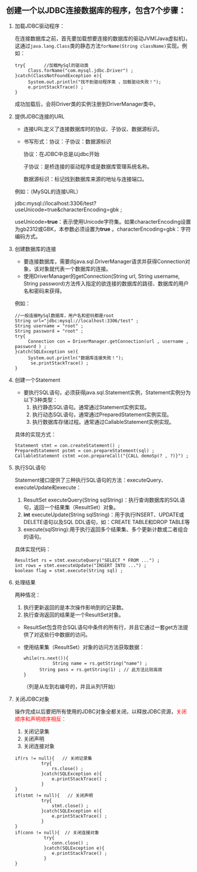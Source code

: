 ## 创建一个以JDBC连接数据库的程序，包含7个步骤：

1. 加载JDBC驱动程序：

   在连接数据库之前，首先要加载想要连接的数据库的驱动JVM(Java虚拟机)，这通过`java.lang.Class`类的静态方法`forName(String className)`实现。例如：

   ```
   try{       //加载MySql的驱动类      
        Class.forName("com.mysql.jdbc.Driver") ;      
   }catch(ClassNotFoundException e){      
        System.out.println("找不到驱动程序类 ，加载驱动失败！");      
        e.printStackTrace() ;      
   }
   ```

   成功加载后，会将Driver类的实例注册到DriverManager类中。

2. 提供JDBC连接的URL

   * 连接URL定义了连接数据库时的协议、子协议、数据源标识。

   * 书写形式：协议：子协议：数据源标识

     协议：在JDBC中总是以jdbc开始

     子协议：是桥连接的驱动程序或是数据库管理系统名称。

     数据源标识：标记找到数据库来源的地址与连接端口。

   例如：（MySQL的连接URL）

   jdbc:mysql://localhost:3306/test?useUnicode=true&characterEncoding=gbk ;  

   useUnicode=**true**：表示使用Unicode字符集。如果characterEncoding设置为gb2312或GBK，本参数必须设置为**true** 。characterEncoding=gbk：字符编码方式。

3. 创建数据库的连接

   * 要连接数据库，需要向java.sql.DriverManager请求并获得Connection对象，该对象就代表一个数据库的连接。
   * 使用DriverManager的getConnection(String url, String username, String password)方法传入指定的欲连接的数据库的路径、数据库的用户名和密码来获得。

   例如：

   ```
   //一般连接MySql数据库，用户名和密码都是root
   String url="jdbc:mysql://localhost:3306/test" ;        
   String username = "root" ;       
   String password = "root" ;       
   try{      
        Connection con = DriverManager.getConnection(url , username , password ) ;       
   }catch(SQLException se){ 
        System.out.println("数据库连接失败！");
         se.printStackTrace() ;       
   }   
   ```

4. 创建一个Statement

   * 要执行SQL语句，必须获得java.sql.Statement实例，Statement实例分为以下3种类型：
     1. 执行静态SQL语句。通常通过Statement实例实现。	
     2. 执行动态SQL语句，通常通过PreparedStatement实例实现。
     3. 执行数据库存储过程。通常通过CallableStatement实例实现。

   具体的实现方式：

   ```
   Statement stmt = con.createStatement() ;         
   PreparedStatement pstmt = con.prepareStatement(sql) ;         
   CallableStatement cstmt =con.prepareCall("{CALL demoSp(? , ?)}") ;  
   ```

5. 执行SQL语句

   Statement接口提供了三种执行SQL语句的方法：executeQuery、executeUpdate和execute：

   1. ResultSet executeQuery(String sqlString)：执行查询数据库的SQL语句，返回一个结果集（ResultSet）对象。
   2. **int** executeUpdate(String sqlString)：用于执行INSERT、UPDATE或DELETE语句以及SQL DDL语句，如：CREATE TABLE和DROP TABLE等
   3. execute(sqlString):用于执行返回多个结果集、多个更新计数或二者组合的语句。

   具体实现代码：

   ```
   ResultSet rs = stmt.executeQuery("SELECT * FROM ...") ;      
   int rows = stmt.executeUpdate("INSERT INTO ...") ;      
   boolean flag = stmt.execute(String sql) ;  
   ```

6. 处理结果

   两种情况：

   1. 执行更新返回的是本次操作影响到的记录数。
   2. 执行查询返回的结果是一个ResultSet对象。

   * ResultSet包含符合SQL语句中条件的所有行，并且它通过一套get方法提供了对这些行中数据的访问。

   * 使用结果集（ResultSet）对象的访问方法获取数据：  

     ```
     while(rs.next()){
                String name = rs.getString("name") ;
           String pass = rs.getString(1) ; // 此方法比较高效       
     }
     ```

     （列是从左到右编号的，并且从列1开始）

7. 关闭JDBC对象

   操作完成以后要把所有使用的JDBC对象全都关闭，以释放JDBC资源，<font color=red>关闭顺序和声明顺序相反：</font>

   1. 关闭记录集
   2. 关闭声明
   3. 关闭连接对象

   ```
   if(rs != null){   // 关闭记录集
             try{
                 rs.close() ;  
             }catch(SQLException e){
                 e.printStackTrace() ;
             }            
   }            
   if(stmt != null){   // 关闭声明
             try{
                 stmt.close() ;
             }catch(SQLException e){
                 e.printStackTrace() ;
             }            
   }            
   if(conn != null){  // 关闭连接对象
              try{
                 conn.close() ;
              }catch(SQLException e){
                 e.printStackTrace() ;
              }            
   } 
   ```

   ​


